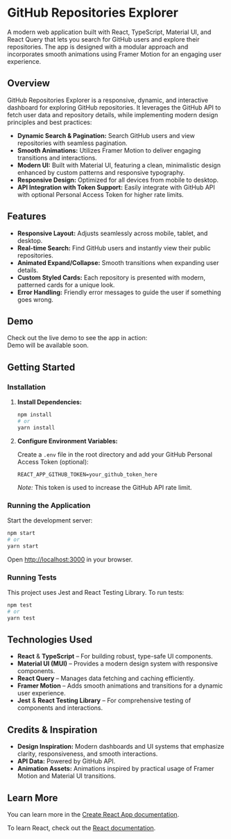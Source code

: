 # GitHub Repositories Explorer

A modern web application built with React, TypeScript, Material UI, and React Query that lets you search for GitHub users and explore their repositories. The app is designed with a modular approach and incorporates smooth animations using Framer Motion for an engaging user experience.

## Overview

GitHub Repositories Explorer is a responsive, dynamic, and interactive dashboard for exploring GitHub repositories. It leverages the GitHub API to fetch user data and repository details, while implementing modern design principles and best practices:

- **Dynamic Search & Pagination:** Search GitHub users and view repositories with seamless pagination.
- **Smooth Animations:** Utilizes Framer Motion to deliver engaging transitions and interactions.
- **Modern UI:** Built with Material UI, featuring a clean, minimalistic design enhanced by custom patterns and responsive typography.
- **Responsive Design:** Optimized for all devices from mobile to desktop.
- **API Integration with Token Support:** Easily integrate with GitHub API with optional Personal Access Token for higher rate limits.

## Features

- **Responsive Layout:** Adjusts seamlessly across mobile, tablet, and desktop.
- **Real-time Search:** Find GitHub users and instantly view their public repositories.
- **Animated Expand/Collapse:** Smooth transitions when expanding user details.
- **Custom Styled Cards:** Each repository is presented with modern, patterned cards for a unique look.
- **Error Handling:** Friendly error messages to guide the user if something goes wrong.


## Demo

Check out the live demo to see the app in action:  
Demo will be available soon.

## Getting Started

### Installation


1. **Install Dependencies:**

   ```bash
   npm install
   # or
   yarn install
   ```

2. **Configure Environment Variables:**

   Create a `.env` file in the root directory and add your GitHub Personal Access Token (optional):

   ```env
   REACT_APP_GITHUB_TOKEN=your_github_token_here
   ```

   *Note:* This token is used to increase the GitHub API rate limit.

### Running the Application

Start the development server:

```bash
npm start
# or
yarn start
```

Open [http://localhost:3000](http://localhost:3000) in your browser.

### Running Tests

This project uses Jest and React Testing Library. To run tests:

```bash
npm test
# or
yarn test
```

## Technologies Used

- **React** & **TypeScript** – For building robust, type-safe UI components.
- **Material UI (MUI)** – Provides a modern design system with responsive components.
- **React Query** – Manages data fetching and caching efficiently.
- **Framer Motion** – Adds smooth animations and transitions for a dynamic user experience.
- **Jest** & **React Testing Library** – For comprehensive testing of components and interactions.

## Credits & Inspiration

- **Design Inspiration:** Modern dashboards and UI systems that emphasize clarity, responsiveness, and smooth interactions.
- **API Data:** Powered by GitHub API.
- **Animation Assets:** Animations inspired by practical usage of Framer Motion and Material UI transitions.

## Learn More

You can learn more in the [Create React App documentation](https://facebook.github.io/create-react-app/docs/getting-started).

To learn React, check out the [React documentation](https://reactjs.org/).
